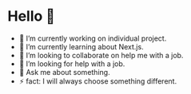 #  Hello 🤙

- 🔭 I’m currently working on individual project.
- 🌱 I’m currently learning about Next.js.
- 👯 I’m looking to collaborate on help me with a job.
- 🤔 I’m looking for help with a job.
- 💬 Ask me about something.
- ⚡  fact: I will always choose something different.
